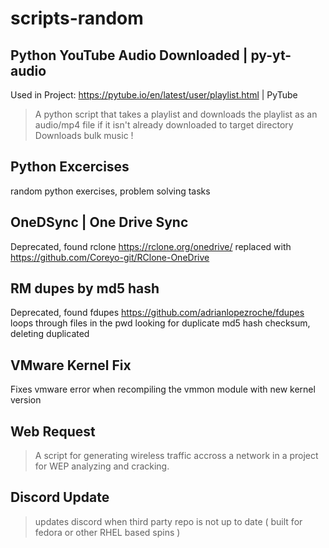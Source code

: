 # scripts-random

## Python YouTube Audio Downloaded | py-yt-audio
Used in Project: https://pytube.io/en/latest/user/playlist.html | PyTube
> A python script that takes a playlist and downloads the playlist as an audio/mp4 file if it isn't already downloaded to target directory
> Downloads bulk music !

## Python Excercises
random python exercises, problem solving tasks

## OneDSync | One Drive Sync
Deprecated, found rclone https://rclone.org/onedrive/
replaced with https://github.com/Coreyo-git/RClone-OneDrive

## RM dupes by md5 hash
Deprecated, found fdupes https://github.com/adrianlopezroche/fdupes
loops through files in the pwd looking for duplicate md5 hash checksum, deleting duplicated

## VMware Kernel Fix
Fixes vmware error when recompiling the vmmon module with new kernel version

## Web Request 
> A script for generating wireless traffic accross a network in a project for WEP analyzing and cracking.

## Discord Update 
> updates discord when third party repo is not up to date ( built for fedora or other RHEL based spins )


